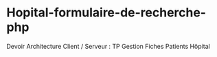 # Hopital-formulaire-de-recherche-php
Devoir Architecture Client / Serveur : TP Gestion Fiches Patients Hôpital
